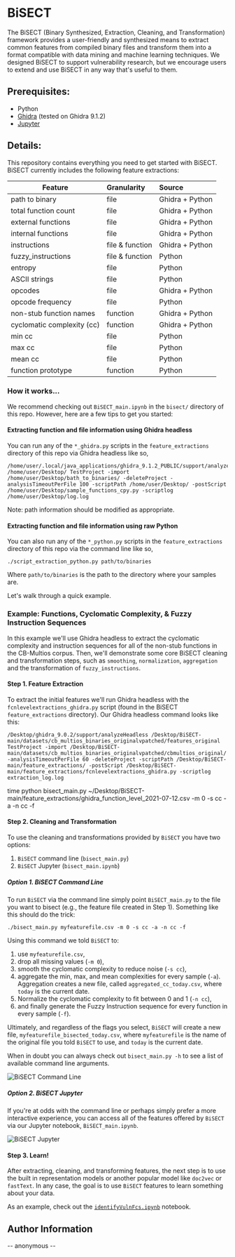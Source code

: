 # BiSECT

The BiSECT (Binary Synthesized, Extraction, Cleaning, and Transformation) framework provides a user-friendly and synthesized means to extract common features from compiled binary files and transform them into a format compatible with data mining and machine learning techniques. We designed BiSECT to support vulnerability research, but we encourage users to extend and use BiSECT in any way that's useful to them.

## Prerequisites:
- Python
- [Ghidra](https://ghidra-sre.org/) (tested on Ghidra 9.1.2)
- [Jupyter](https://jupyter.org/)

## Details:
This repository contains everything you need to get started with BiSECT. BiSECT currently includes the following feature extractions:

| Feature       | Granularity  | Source
| ------------- |:-------------|:-------------|
| path to binary            | file            | Ghidra + Python|
| total function count      | file            | Ghidra + Python|
| external functions        | file            | Ghidra + Python|
| internal functions        | file            | Ghidra + Python|
| instructions              | file & function | Ghidra + Python|
| fuzzy_instructions        | file & function | Python         |
| entropy                   | file            | Python         |
| ASCII strings             | file            | Python         |
| opcodes                   | file            | Ghidra + Python|
| opcode frequency          | file            | Python         |
| non-stub function names   | function        | Ghidra + Python|
| cyclomatic complexity (cc)| function        | Ghidra + Python|
| min cc                    | file            | Python         |
| max cc                    | file            | Python         |
| mean cc                   | file            | Python         |
| function prototype        | function        | Python         |

### How it works...

We recommend checking out `BiSECT_main.ipynb` in the `bisect/` directory of this repo. However, here are a few tips to get you started:

#### Extracting function and file information using Ghidra headless
You can run any of the `*_ghidra.py` scripts in the `feature_extractions` directory of this repo via Ghidra headless like so,

```
/home/user/.local/java_applications/ghidra_9.1.2_PUBLIC/support/analyzeHeadless /home/user/Desktop/ TestProject -import /home/user/Desktop/bath_to_binaries/ -deleteProject -analysisTimeoutPerFile 100 -scriptPath /home/user/Desktop/ -postScript /home/user/Desktop/sample_functions_cpy.py -scriptlog /home/user/Desktop/log.log
```

Note: path information should be modified as appropriate.


#### Extracting function and file information using raw Python
You can also run any of the `*_python.py` scripts in the `feature_extractions` directory of this repo via the command line like so,

```
./script_extraction_python.py path/to/binaries
```

Where `path/to/binaries` is the path to the directory where your samples are.

Let's walk through a quick example.

### Example: Functions, Cyclomatic Complexity, \& Fuzzy Instruction Sequences
In this example we'll use Ghidra headless to extract the cyclomatic complexity and instruction sequences for all of the non-stub functions in the CB-Multios corpus. Then, we'll demonstrate some core BiSECT cleaning and transformation steps, such as `smoothing`, `normalization`, `aggregation` and the transformation of `fuzzy_instructions`.

#### Step 1. Feature Extraction
To extract the initial features we'll run Ghidra headless with the `fcnlevelextractions_ghidra.py` script (found in the BiSECT `feature_extractions` directory). Our Ghidra headless command looks like this:

```
/Desktop/ghidra_9.0.2/support/analyzeHeadless /Desktop/BiSECT-main/datasets/cb_multios_binaries_originalvpatched/features_original TestProject -import /Desktop/BiSECT-main/datasets/cb_multios_binaries_originalvpatched/cbmultios_original/ -analysisTimeoutPerFile 60 -deleteProject -scriptPath /Desktop/BiSECT-main/feature_extractions/ -postScript /Desktop/BiSECT-main/feature_extractions/fcnlevelextractions_ghidra.py -scriptlog extraction_log.log
```

time python bisect_main.py ~/Desktop/BiSECT-main/feature_extractions/ghidra_function_level_2021-07-12.csv -m 0 -s cc -a -n cc -f

#### Step 2. Cleaning and Transformation
To use the cleaning and transformations provided by `BiSECT` you have two options:
1. `BiSECT` command line (`bisect_main.py`)
2. `BiSECT` Jupyter (`bisect_main.ipynb`)

##### Option 1. BiSECT Command Line
To run `BiSECT` via the command line simply point `BiSECT_main.py` to the file you want to bisect (e.g., the feature file created in Step 1). Something like this should do the trick:

`./bisect_main.py myfeaturefile.csv -m 0 -s cc -a -n cc -f`

Using this command we told `BiSECT` to:
1. use `myfeaturefile.csv`,
2. drop all missing values (`-m 0`),
3. smooth the cyclomatic complexity to reduce noise (`-s cc`),
4. aggregate the min, max, and mean complexities for every sample (`-a`). Aggregation creates a new file, called `aggregated_cc_today.csv`, where `today` is the current date.
5. Normalize the cyclomatic complexity to fit between 0 and 1 (`-n cc`),
6. and finally generate the Fuzzy Instruction sequence for every function in every sample (`-f`).

Ultimately, and regardless of the flags you select, `BiSECT` will create a new file, `myfeaturefile_bisected_today.csv`, where `myfeaturefile` is the name of the original file you told `BiSECT` to use, and `today` is the current date.

When in doubt you can always check out `bisect_main.py -h` to see a list of available command line arguments.

![BiSECT Command Line](https://github.com/Kayla0x41/BiSECT/blob/5565e8aa104770c975264caa10762d9a3a472c08/resources/gifs/bisectGitHub.gif)

##### Option 2. BiSECT Jupyter
If you're at odds with the command line or perhaps simply prefer a more interactive experience, you can access all of the features offered by `BiSECT` via our Jupyter notebook, `BiSECT_main.ipynb`.

![BiSECT Jupyter](https://github.com/Kayla0x41/BiSECT/blob/149066c8ec029f026f0233fcc056cc8ba7cae2db/resources/gifs/bisect_jupyter.gif)


#### Step 3. Learn!
After extracting, cleaning, and transforming features, the next step is to use the built in representation models or another popular model like `doc2vec` or `fastText`. In any case, the goal is to use `BiSECT` features to learn something about your data.

As an example, check out the [`identifyVulnFcs.ipynb`](https://github.com/Kayla0x41/BiSECT/blob/main/examples/identifyVulnFcs.ipynb) notebook. 

## Author Information
-- anonymous -- 

